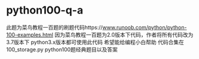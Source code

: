 # python100-q-a
此题为菜鸟教程一百题的刷题代码https://www.runoob.com/python/python-100-examples.html
因为菜鸟教程一百题为2.0版本下代码，作者将所有代码改为3.7版本下  python3.x版本都可使用此代码
希望能给编程小白帮助
代码合集在100_storage.py
python100题经典题目以及答案

